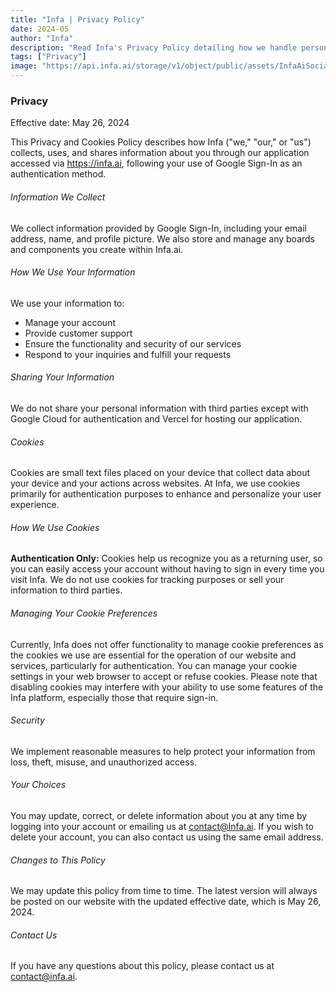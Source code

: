 ```yaml
---
title: "Infa | Privacy Policy"
date: 2024-05
author: "Infa"
description: "Read Infa's Privacy Policy detailing how we handle personal information collected through our services, including our Chrome Extension."
tags: ["Privacy"]
image: "https://api.infa.ai/storage/v1/object/public/assets/InfaAiSocialMediaPreview.png"
---
```


### Privacy

Effective date: May 26, 2024

This Privacy and Cookies Policy describes how Infa ("we," "our," or "us") collects, uses, and shares information about you through our application accessed via https://infa.ai, following your use of Google Sign-In as an authentication method.

###### Information We Collect

We collect information provided by Google Sign-In, including your email address, name, and profile picture. We also store and manage any boards and components you create within Infa.ai.

###### How We Use Your Information

We use your information to:

-   Manage your account
-   Provide customer support
-   Ensure the functionality and security of our services
-   Respond to your inquiries and fulfill your requests

###### Sharing Your Information

We do not share your personal information with third parties except with Google Cloud for authentication and Vercel for hosting our application.

###### Cookies

Cookies are small text files placed on your device that collect data about your device and your actions across websites. At Infa, we use cookies primarily for authentication purposes to enhance and personalize your user experience.

###### How We Use Cookies

**Authentication Only:** Cookies help us recognize you as a returning user, so you can easily access your account without having to sign in every time you visit Infa. We do not use cookies for tracking purposes or sell your information to third parties.

###### Managing Your Cookie Preferences

Currently, Infa does not offer functionality to manage cookie preferences as the cookies we use are essential for the operation of our website and services, particularly for authentication. You can manage your cookie settings in your web browser to accept or refuse cookies. Please note that disabling cookies may interfere with your ability to use some features of the Infa platform, especially those that require sign-in.

###### Security

We implement reasonable measures to help protect your information from loss, theft, misuse, and unauthorized access.

###### Your Choices

You may update, correct, or delete information about you at any time by logging into your account or emailing us at contact@Infa.ai. If you wish to delete your account, you can also contact us using the same email address.

###### Changes to This Policy

We may update this policy from time to time. The latest version will always be posted on our website with the updated effective date, which is May 26, 2024.

###### Contact Us

If you have any questions about this policy, please contact us at contact@infa.ai.
